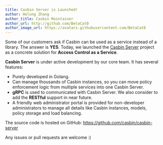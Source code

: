 ```yaml
---
title: Casbin Server is Launched!
author: Helong Zhang
author_title: Casbin Maintainer
author_url: http://github.com/BetaCat0
author_image_url: https://avatars.githubusercontent.com/BetaCat0
---
```


Some of our customers ask if Casbin can be used as a service instead of a library. The
answer is **YES**. Today, we launched the [Casbin Server](https://github.com/casbin/casbin-server) project as a concrete solution for
**Access Control as a Service**.

**Casbin Server** is under active development by our core team. It has several features:

- Purely developed in Golang.
- Can manage thousands of Casbin instances, so you can move policy enforcement logic from multiple services into one Casbin Server.
- **gRPC** is used to communicated with Casbin Server. We also consider to add the **RESTful** support in near future.
- A friendly web administrator portal is provided for non-developer administrators to manage all details like Casbin instances, models, policy storage and load balancing.



The source code is hosted on GitHub: https://github.com/casbin/casbin-server

Any issues or pull requests are welcome :)
